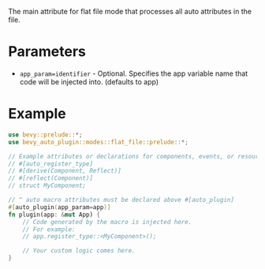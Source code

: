 The main attribute for flat file mode that processes all auto attributes in the file.

# Parameters
- `app_param=identifier` - Optional. Specifies the app variable name that code will be injected into. (defaults to app)

# Example
```rust
use bevy::prelude::*;
use bevy_auto_plugin::modes::flat_file::prelude::*;

// Example attributes or declarations for components, events, or resources
// #[auto_register_type]
// #[derive(Component, Reflect)]
// #[reflect(Component)]
// struct MyComponent;

// ^ auto macro attributes must be declared above #[auto_plugin]
#[auto_plugin(app_param=app)]
fn plugin(app: &mut App) {
    // Code generated by the macro is injected here.
    // For example:
    // app.register_type::<MyComponent>();

    // Your custom logic comes here.
}
```